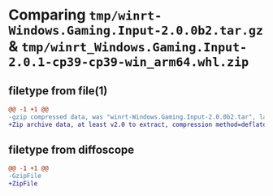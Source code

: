 # Comparing `tmp/winrt-Windows.Gaming.Input-2.0.0b2.tar.gz` & `tmp/winrt_Windows.Gaming.Input-2.0.1-cp39-cp39-win_arm64.whl.zip`

## filetype from file(1)

```diff
@@ -1 +1 @@
-gzip compressed data, was "winrt-Windows.Gaming.Input-2.0.0b2.tar", last modified: Sat Dec  2 18:22:23 2023, max compression
+Zip archive data, at least v2.0 to extract, compression method=deflate
```

## filetype from diffoscope

```diff
@@ -1 +1 @@
-GzipFile
+ZipFile
```

